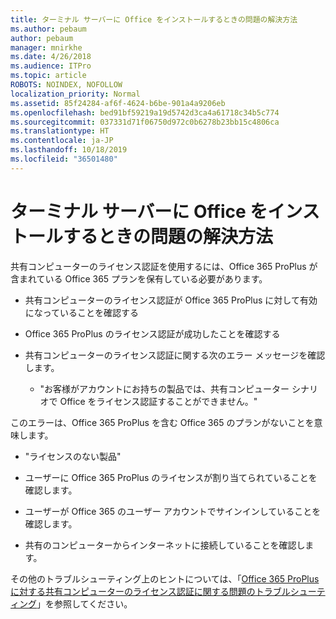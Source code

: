 ```yaml
---
title: ターミナル サーバーに Office をインストールするときの問題の解決方法
ms.author: pebaum
author: pebaum
manager: mnirkhe
ms.date: 4/26/2018
ms.audience: ITPro
ms.topic: article
ROBOTS: NOINDEX, NOFOLLOW
localization_priority: Normal
ms.assetid: 85f24284-af6f-4624-b6be-901a4a9206eb
ms.openlocfilehash: bed91bf59219a19d5742d3ca4a61718c34b5c774
ms.sourcegitcommit: 037331d71f06750d972c0b6278b23bb15c4806ca
ms.translationtype: HT
ms.contentlocale: ja-JP
ms.lasthandoff: 10/18/2019
ms.locfileid: "36501480"
---
```

# <a name="solutions-for-issues-around-installing-office-on-a-terminal-server"></a>ターミナル サーバーに Office をインストールするときの問題の解決方法

共有コンピューターのライセンス認証を使用するには、Office 365 ProPlus が含まれている Office 365 プランを保有している必要があります。
  
- 共有コンピューターのライセンス認証が Office 365 ProPlus に対して有効になっていることを確認する
    
- Office 365 ProPlus のライセンス認証が成功したことを確認する
    
- 共有コンピューターのライセンス認証に関する次のエラー メッセージを確認します。
    
  - "お客様がアカウントにお持ちの製品では、共有コンピューター シナリオで Office をライセンス認証することができません。"
  
このエラーは、Office 365 ProPlus を含む Office 365 のプランがないことを意味します。
    
  - "ライセンスのない製品"
    
  - ユーザーに Office 365 ProPlus のライセンスが割り当てられていることを確認します。
    
  - ユーザーが Office 365 のユーザー アカウントでサインインしていることを確認します。
    
  - 共有のコンピューターからインターネットに接続していることを確認します。
    
その他のトラブルシューティング上のヒントについては、「[Office 365 ProPlus に対する共有コンピューターのライセンス認証に関する問題のトラブルシューティング](https://docs.microsoft.com/DeployOffice/troubleshoot-issues-with-shared-computer-activation-for-office-365-proplus)」を参照してください。
  

